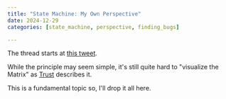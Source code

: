 ```yaml
---
title: "State Machine: My Own Perspective"
date: 2024-12-29
categories: [state_machine, perspective, finding_bugs]

---
```


The thread starts at [this tweet](https://x.com/BowTiedDravee/status/1756029386975752230).

While the principle may seem simple, it's still quite hard to "visualize the Matrix" as [Trust](https://x.com/trust__90/status/1661421025920155649) describes it.

This is a fundamental topic so, I'll drop it all here.